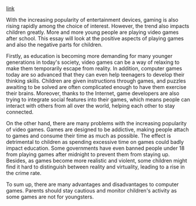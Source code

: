 [link](https://www.ielts-writing.info/EXAM/ielts_writing_samples_task_2/1112/)

With the increasing popularity of entertainment devices, gaming is also rising rapidly among the choice of interest. However, the trend also impacts children greatly. More and more young people are playing video games after school. This essay will look at the positive aspects of playing games and also the negative parts for children.

Firstly, as education is becoming more demanding for many younger generations in today's society, video games can be a way of relaxing to make them temporarily escape from reality. In addition, computer games today are so advanced that they can even help teenagers to develop their thinking skills. Children are given instructions through games, and puzzles awaiting to be solved are often complicated enough to have them exercise their brains. Moreover, thanks to the Internet, game developers are also trying to integrate social features into their games, which means people can interact with others from all over the world, helping each other to stay connected.

On the other hand, there are many problems with the increasing popularity of video games. Games are designed to be addictive, making people attach to games and consume their time as much as possible. The effect is detrimental to children as spending excessive time on games could badly impact education. Some governments have even banned people under 18 from playing games after midnight to prevent them from staying up. Besides, as games become more realistic and violent, some children might find it hard to distinguish between reality and virtuality, leading to a rise in the crime rate.

To sum up, there are many advantages and disadvantages to computer games. Parents should stay cautious and monitor children's activity as some games are not for youngsters.